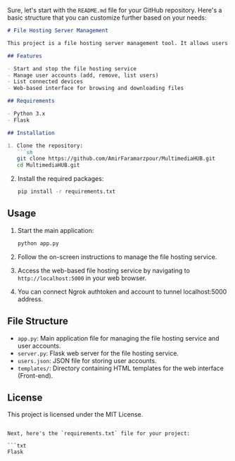 Sure, let's start with the `README.md` file for your GitHub repository. Here's a basic structure that you can customize further based on your needs:

```markdown
# File Hosting Server Management

This project is a file hosting server management tool. It allows users to start and stop a file hosting service, manage user accounts, and list connected devices. It also includes a web-based file hosting service built with Flask.

## Features

- Start and stop the file hosting service
- Manage user accounts (add, remove, list users)
- List connected devices
- Web-based interface for browsing and downloading files

## Requirements

- Python 3.x
- Flask

## Installation

1. Clone the repository:
   ```sh
   git clone https://github.com/AmirFaramarzpour/MultimediaHUB.git
   cd MultimediaHUB.git
   ```

2. Install the required packages:
   ```sh
   pip install -r requirements.txt
   ```

## Usage

1. Start the main application:
   ```sh
   python app.py
   ```

2. Follow the on-screen instructions to manage the file hosting service.

3. Access the web-based file hosting service by navigating to `http://localhost:5000` in your web browser.
4. You can connect Ngrok authtoken and account to tunnel localhost:5000 address.

## File Structure

- `app.py`: Main application file for managing the file hosting service and user accounts.
- `server.py`: Flask web server for the file hosting service.
- `users.json`: JSON file for storing user accounts.
- `templates/`: Directory containing HTML templates for the web interface (Front-end).

## License

This project is licensed under the MIT License.
```

Next, here's the `requirements.txt` file for your project:

```txt
Flask
```

